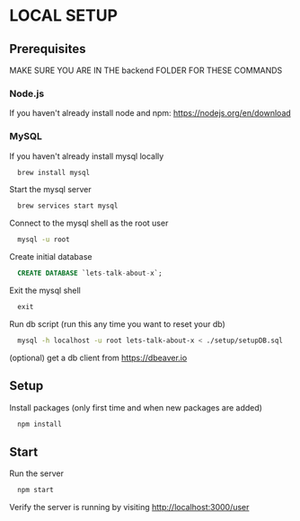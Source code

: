 # LOCAL SETUP

## Prerequisites

MAKE SURE YOU ARE IN THE backend FOLDER FOR THESE COMMANDS

### Node.js

If you haven't already install node and npm:
https://nodejs.org/en/download

### MySQL

If you haven't already install mysql locally

```bash
  brew install mysql
```

Start the mysql server

```bash
  brew services start mysql
```

Connect to the mysql shell as the root user

```bash
  mysql -u root
```

Create initial database

```sql
  CREATE DATABASE `lets-talk-about-x`;
```

Exit the mysql shell

```sql
  exit
```

Run db script (run this any time you want to reset your db)

```bash
  mysql -h localhost -u root lets-talk-about-x < ./setup/setupDB.sql
```

(optional) get a db client from https://dbeaver.io

## Setup

Install packages (only first time and when new packages are added)

```bash
  npm install
```

## Start

Run the server

```bash
  npm start
```

Verify the server is running by visiting [http://localhost:3000/user](http://localhost:3000/user)
